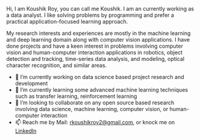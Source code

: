 Hi, I am Koushik Roy, you can call me Koushik. I am an currently working as a data analyst. I like solving problems by programming and prefer a practical application-focused learning approach.

My research interests and experiences are mostly in the machine learning and deep learning domain along with computer vision applications. I have done projects and have a keen interest in problems involving computer vision and human-computer interaction applications in robotics, object detection and tracking, time-series data analysis, and modeling, optical character recognition, and similar areas.

- 🔭 I’m currently working on data science based project research and development
- 🌱 I’m currently learning some advanced machine learning techniques such as transfer learning, reinforcement learning
- 👯 I’m looking to collaborate on any open source based research involving data science, machine learning, computer vision, or human-computer interaction
- 📫 Reach me by Mail: [rkoushikroy2@gmail.com](mailto:rkoushikroy2@gmail.com), or knock me on [LinkedIn](https://www.linkedin.com/in/k-roy/)



<!--
**koushikroy/koushikroy** is a ✨ _special_ ✨ repository because its `README.md` (this file) appears on your GitHub profile.

Here are some ideas to get you started:

- 🔭 I’m currently working on ...
- 🌱 I’m currently learning ...
- 👯 I’m looking to collaborate on ...
- 🤔 I’m looking for help with ...
- 💬 Ask me about ...
- 📫 How to reach me: ...
- 😄 Pronouns: ...
- ⚡ Fun fact: ...
-->
